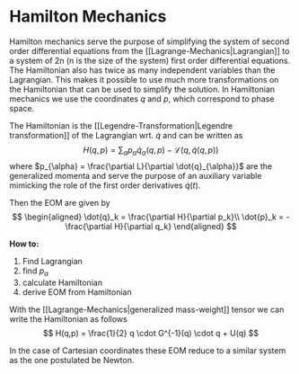 # Hamilton Mechanics

Hamilton mechanics serve the purpose of simplifying the system of second order differential equations from the [[Lagrange-Mechanics|Lagrangian]] to a system of 2n (n is the size of the system) first order differential equations. The Hamiltonian also has twice as many independent variables than the Lagrangian. This makes it possible to use much more transformations on the Hamiltonian that can be used to simplify the solution. In Hamiltonian mechanics we use the coordinates $q$ and $p$, which correspond to phase space.

The Hamiltonian is the [[Legendre-Transformation|Legendre transformation]] of the Lagrangian wrt. $\dot{q}$ and can be written as
$$ 
    H(q,p) = \sum_{\alpha} p_{\alpha}\dot{q}_{\alpha}(q,p) - \mathcal{L}(q, \dot{q}(q,p))
$$
where $p_{\alpha} = \frac{\partial L}{\partial \dot{q}_{\alpha}}$ are the generalized momenta and serve the purpose of an auxiliary variable mimicking the role of the first order derivatives $\dot{q}(t)$.

Then the EOM are given by
$$ 
\begin{aligned}
    \dot{q}_k = \frac{\partial H}{\partial p_k}\\
    \dot{p}_k = -\frac{\partial H}{\partial q_k}
\end{aligned}
$$

**How to:** 
1. Find Lagrangian
2. find $p_{\alpha}$
3. calculate Hamiltonian
4. derive EOM from Hamiltonian

With the [[Lagrange-Mechanics|generalized mass-weight]] tensor we can write the Hamiltonian as follows
$$ 
    H(q,p) = \frac{1}{2} q \cdot G^{-1}(q) \cdot q + U(q)
$$

In the case of Cartesian coordinates these EOM reduce to a similar system as the one postulated be Newton.
